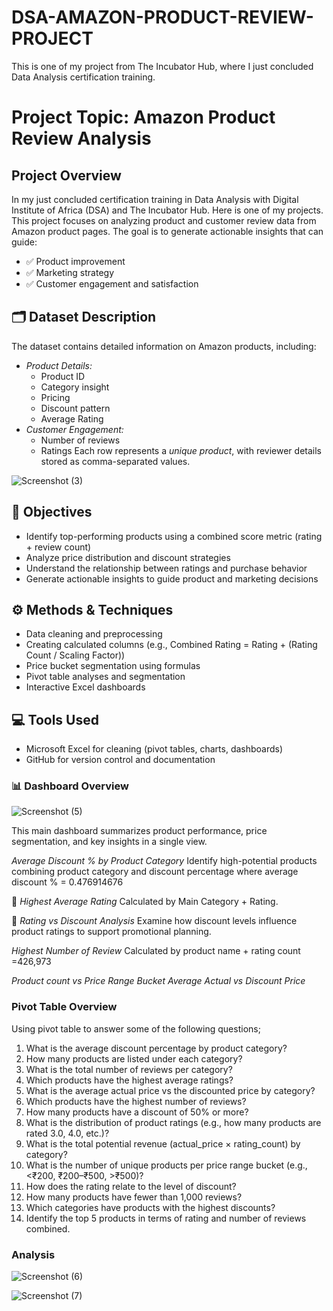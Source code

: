 # DSA-AMAZON-PRODUCT-REVIEW-PROJECT
This is one of my project from The Incubator Hub, where I just concluded Data Analysis certification training.

# Project Topic: Amazon Product Review Analysis

## Project Overview
In my just concluded certification training in Data Analysis with Digital Institute of Africa (DSA) and The Incubator Hub. Here is one of my projects. This project focuses on analyzing product and customer review data from Amazon product pages. The goal is to generate actionable insights that can guide:

- ✅   Product improvement
- ✅   Marketing strategy
- ✅   Customer engagement and satisfaction

## 🗂 Dataset Description

The dataset contains detailed information on Amazon products, including:

- *Product Details:*
  - Product ID
  - Category insight
  - Pricing
  - Discount pattern
  - Average Rating
- *Customer Engagement:*
  - Number of reviews
  - Ratings
Each row represents a *unique product*, with reviewer details stored as comma-separated values.

![Screenshot (3)](https://github.com/user-attachments/assets/d955a71b-752c-462a-98d2-336f098c1dbb)

## 🎯 Objectives

- Identify top-performing products using a combined score metric (rating + review count)
- Analyze price distribution and discount strategies
- Understand the relationship between ratings and purchase behavior
- Generate actionable insights to guide product and marketing decisions

## ⚙ Methods & Techniques
- Data cleaning and preprocessing
- Creating calculated columns (e.g., Combined Rating  = Rating + (Rating Count / Scaling Factor))
- Price bucket segmentation using formulas
- Pivot table analyses and segmentation
- Interactive Excel dashboards

## 💻 Tools Used

- Microsoft Excel for cleaning (pivot tables, charts, dashboards) 
- GitHub for version control and documentation


### 📊 Dashboard Overview
![Screenshot (5)](https://github.com/user-attachments/assets/3daef017-a7d2-43d6-8588-e14f8f309b4e)

This main dashboard summarizes product performance, price segmentation, and key insights in a single view. 

*Average Discount % by Product Category*
Identify high-potential products combining product category and discount percentage where average discount % = 0.476914676

💸 *Highest Average Rating*
Calculated by Main Category + Rating.

🎯 *Rating vs Discount Analysis*
Examine how discount levels influence product ratings to support promotional planning.

*Highest Number of Review*
Calculated by product name + rating count =426,973

*Product count vs Price Range Bucket*
*Average Actual vs  Discount Price* 

### Pivot Table Overview
Using pivot table to answer some of the following questions;

1.	What is the average discount percentage by product category? 
2.	How many products are listed under each category? 
3.	What is the total number of reviews per category?  
4.	Which products have the highest average ratings? 
5.	What is the average actual price vs the discounted price by category? 
6.	Which products have the highest number of reviews? 
7.	How many products have a discount of 50% or more? 
8.	What is the distribution of product ratings (e.g., how many products are rated 3.0, 
4.0, etc.)? 
9.	What is the total potential revenue (actual_price × rating_count) by category? 
10.	What is the number of unique products per price range bucket (e.g., <₹200, ₹200–₹500, >₹500)? 
11.	How does the rating relate to the level of discount? 
12.	How many products have fewer than 1,000 reviews? 
13.	Which categories have products with the highest discounts? 
14.	Identify the top 5 products in terms of rating and number of reviews combined. 

### Analysis
![Screenshot (6)](https://github.com/user-attachments/assets/5d46bd1e-d2c1-49ee-9dd8-28e697f76bbe)

![Screenshot (7)](https://github.com/user-attachments/assets/c84ea250-3937-4396-9d5b-7091e7b665f7)










